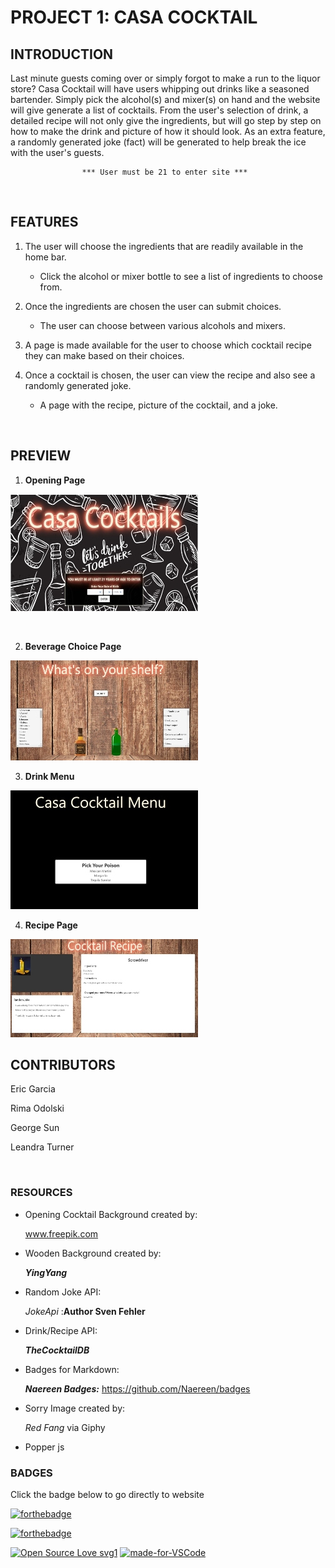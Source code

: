 # PROJECT 1: CASA COCKTAIL

## INTRODUCTION
Last minute guests coming over or simply forgot to make a run to the liquor store?
Casa Cocktail will have users whipping out drinks like a seasoned bartender. Simply pick the alcohol(s) and mixer(s) on hand and the website will give generate a list of cocktails. From the user's selection of drink, a detailed recipe will not only give the ingredients, but will go step by step on how to make the drink and picture of how it should look. As an extra feature, a randomly generated joke (fact) will be generated to help break the ice with the user's guests.

                    *** User must be 21 to enter site ***
<br>

## FEATURES
1. The user will choose the ingredients that are readily available in the home bar.

    * Click the alcohol or mixer bottle to see a list of ingredients to choose from.

2. Once the ingredients are chosen the user can submit choices.
    * The user can choose between various alcohols and mixers.
3. A page is made available for the user to choose which cocktail recipe they can make based on their choices.

4. Once a cocktail is chosen, the user can view the recipe and also see a randomly generated joke.
    * A page with the recipe, picture of the cocktail, and a joke.

<br>

## PREVIEW

1. **Opening Page**

![image](assests/opening_page.jpg)

<br>

2. **Beverage Choice Page**

![image](assests/pick_options.jpg)
<br>

3. **Drink Menu**

![image](assests/pick_drink.jpg)

4. **Recipe Page**

![image](assests/drink_recipe.jpg)
<br>

## CONTRIBUTORS


Eric Garcia

Rima Odolski

George Sun

Leandra Turner

<br>

### RESOURCES

* Opening Cocktail Background created by:

     www.freepik.com

* Wooden Background created by:

  ***YingYang***

* Random Joke API:  

    *JokeApi* :**Author Sven Fehler**

* Drink/Recipe API: 

    ***TheCocktailDB***

* Badges for Markdown: 

    ***Naereen Badges:*** https://github.com/Naereen/badges
    <br>

* Sorry Image created by: 
   
   *Red Fang* via Giphy

* Popper js

### BADGES

Click the badge below to go directly to website

[![forthebadge](https://forthebadge.com/images/badges/check-it-out.svg)](https://rimaodolski.github.io/Casa-Cocktail)

[![forthebadge](https://forthebadge.com/images/badges/made-with-javascript.svg)](https://forthebadge.com)

[![Open Source Love svg1](https://badges.frapsoft.com/os/v1/open-source.svg?v=103)](https://github.com/ellerbrock/open-source-badges/)
[![made-for-VSCode](https://img.shields.io/badge/Made%20for-VSCode-1f425f.svg)](https://code.visualstudio.com/)



